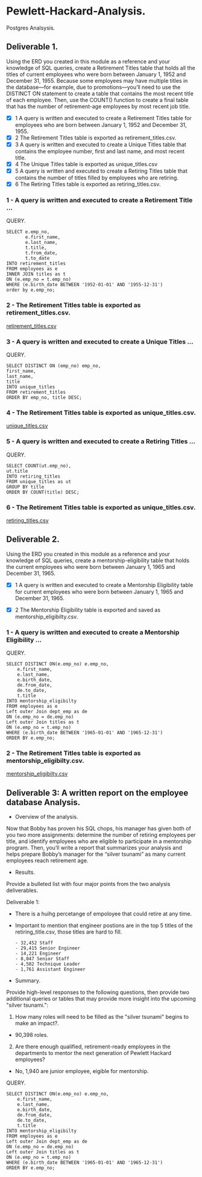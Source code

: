 # Pewlett-Hackard-Analysis.
Postgres Analsysis.

## Deliverable 1.

Using the ERD you created in this module as a reference and your knowledge of SQL queries, create a Retirement Titles table that holds all the titles of current employees who were born between January 1, 1952 and December 31, 1955. Because some employees may have multiple titles in the database—for example, due to promotions—you’ll need to use the DISTINCT ON statement to create a table that contains the most recent title of each employee. Then, use the COUNT() function to create a final table that has the number of retirement-age employees by most recent job title.

 - [x] 1 A query is written and executed to create a Retirement Titles table for employees who are born between January 1, 1952 and December 31, 1955.
 - [x] 2 The Retirement Titles table is exported as retirement_titles.csv.
 - [x] 3  A query is written and executed to create a Unique Titles table that contains the employee number, first and last name, and most recent title.
 - [x] 4 The Unique Titles table is exported as unique_titles.csv
 - [x] 5 A query is written and executed to create a Retiring Titles table that contains the number of titles filled by employees who are retiring.
 - [x] 6 The Retiring Titles table is exported as retiring_titles.csv.

### 1 - A query is written and executed to create a Retirement Title ...

QUERY.

    SELECT e.emp_no,
           e.first_name,
           e.last_name,
           t.title,
           t.from_date,
           t.to_date
    INTO retirement_titles
    FROM employees as e
    INNER JOIN titles as t
    ON (e.emp_no = t.emp_no)
    WHERE (e.birth_date BETWEEN '1952-01-01' AND '1955-12-31')
    order by e.emp_no;

### 2 - The Retirement Titles table is exported as retirement_titles.csv.
[retirement_titles.csv](Data/retirement_titles.csv)

### 3 - A query is written and executed to create a Unique Titles ...

QUERY.

    SELECT DISTINCT ON (emp_no) emp_no,
    first_name,
    last_name,
    title
    INTO unique_titles
    FROM retirement_titles
    ORDER BY emp_no, title DESC;

### 4 - The Retirement Titles table is exported as unique_titles.csv.
[unique_titles.csv](Data/unique_titles.csv)

### 5 - A query is written and executed to create a Retiring Titles ...

QUERY.

    SELECT COUNT(ut.emp_no),
    ut.title
    INTO retiring_titles
    FROM unique_titles as ut
    GROUP BY title 
    ORDER BY COUNT(title) DESC;
    
### 6 - The Retirement Titles table is exported as unique_titles.csv.
[retiring_titles.csv](Data/retiring_titles.csv)



## Deliverable 2.

Using the ERD you created in this module as a reference and your knowledge of SQL queries, create a mentorship-eligibility table that holds the current employees who were born between January 1, 1965 and December 31, 1965.

 - [x] 1 A query is written and executed to create a Mentorship Eligibility table for current employees who were born between January 1, 1965 and December 31, 1965.
 - [x] 2 The Mentorship Eligibility table is exported and saved as mentorship_eligibilty.csv.


### 1 - A query is written and executed to create a Mentorship Eligibility ...

QUERY.

    SELECT DISTINCT ON(e.emp_no) e.emp_no, 
        e.first_name, 
        e.last_name, 
        e.birth_date,
        de.from_date,
        de.to_date,
        t.title
    INTO mentorship_eligibilty
    FROM employees as e
    Left outer Join dept_emp as de
    ON (e.emp_no = de.emp_no)
    Left outer Join titles as t
    ON (e.emp_no = t.emp_no)
    WHERE (e.birth_date BETWEEN '1965-01-01' AND '1965-12-31')
    ORDER BY e.emp_no;
    
### 2 - The Retirement Titles table is exported as mentorship_eligibilty.csv.
[mentorship_eligibilty.csv](Data/mentorship_eligibilty.csv)


## Deliverable 3: A written report on the employee database Analysis.
 
- Overview of the analysis.

Now that Bobby has proven his SQL chops, his manager has given both of you two more assignments: determine the number of retiring employees per title, and identify employees who are eligible to participate in a mentorship program. Then, you’ll write a report that summarizes your analysis and helps prepare Bobby’s manager for the “silver tsunami” as many current employees reach retirement age. 

- Results.

Provide a bulleted list with four major points from the two analysis deliverables.

Deliverable 1:
- There is a huihg percetange of empoloyee that could retire at any time.
- Important to mention that engineer postions are in the top 5 titles of the retiring_title.csv, those titles are hard to fill.

      - 32,452 Staff
      - 29,415 Senior Engineer
      - 14,221 Engineer
      - 8,047 Senior Staff
      - 4,502 Technique Leader
      - 1,761 Assistant Engineer

- Summary.

Provide high-level responses to the following questions, then provide two additional queries or tables that may provide more insight into the upcoming "silver tsunami.":

1) How many roles will need to be filled as the "silver tsunami" begins to make an impact?.
- 90,398 roles.

2) Are there enough qualified, retirement-ready employees in the departments to mentor the next generation of Pewlett Hackard employees?
- No, 1,940 are junior employee, eigible for mentorship.

QUERY.

    SELECT DISTINCT ON(e.emp_no) e.emp_no, 
        e.first_name, 
        e.last_name, 
        e.birth_date,
        de.from_date,
        de.to_date,
        t.title
    INTO mentorship_eligibilty
    FROM employees as e
    Left outer Join dept_emp as de
    ON (e.emp_no = de.emp_no)
    Left outer Join titles as t
    ON (e.emp_no = t.emp_no)
    WHERE (e.birth_date BETWEEN '1965-01-01' AND '1965-12-31')
    ORDER BY e.emp_no;


